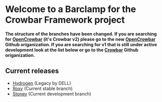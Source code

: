# Welcome to a Barclamp for the Crowbar Framework project

**The structure of the branches have been changed. If you are searching for
[OpenCrowbar](https://github.com/OpenCrowbar) (it's Crowbar v2) please go to
the new [OpenCrowbar](https://github.com/OpenCrowbar) Github origanization.
If you are searching for v1 that is still under active development look at
the list below or go to the [Crowbar](https://github.com/Crowbar) Github
origanization.**


## Current releases

* [Hydrogen](https://github.com/crowbar/barclamp-deployer/tree/release/hydrogen/master) (Legacy by DELL)
* [Roxy](https://github.com/crowbar/barclamp-deployer/tree/release/roxy/master) (Current stable branch)
* [Stoney](https://github.com/crowbar/barclamp-deployer/tree/release/stoney/master) (Current development branch)
